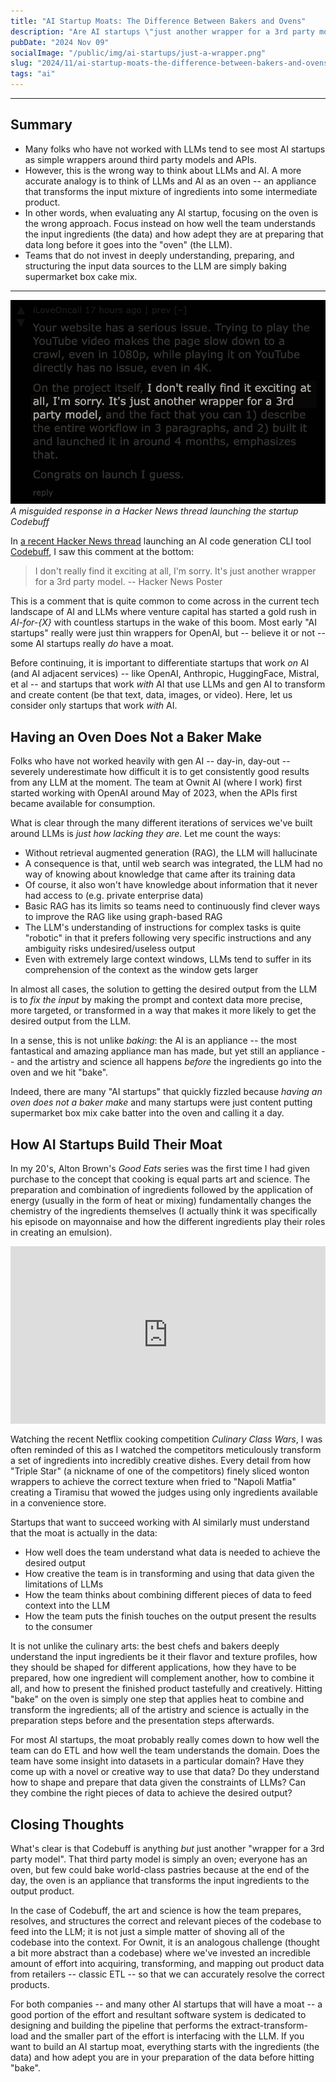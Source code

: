 ```yaml
---
title: "AI Startup Moats: The Difference Between Bakers and Ovens"
description: "Are AI startups \"just another wrapper for a 3rd party model\"? Does having an oven make you a baker?"
pubDate: "2024 Nov 09"
socialImage: "/public/img/ai-startups/just-a-wrapper.png"
slug: "2024/11/ai-startup-moats-the-difference-between-bakers-and-ovens"
tags: "ai"
---
```


----

## Summary

- Many folks who have not worked with LLMs tend to see most AI startups as simple wrappers around third party models and APIs.
- However, this is the wrong way to think about LLMs and AI.  A more accurate analogy is to think of LLMs and AI as an oven -- an appliance that transforms the input mixture of ingredients into some intermediate product.
- In other words, when evaluating any AI startup, focusing on the oven is the wrong approach.  Focus instead on how well the team understands the input ingredients (the data) and how adept they are at preparing that data long before it goes into the "oven" (the LLM).
- Teams that do not invest in deeply understanding, preparing, and structuring the input data sources to the LLM are simply baking supermarket box cake mix.

---

![Quote that says "I don't really find it exciting at all, I'm sorry.  It's just another wrapper for a 3rd party model"](/public/img/ai-startups/just-a-wrapper.png)
*A misguided response in a Hacker News thread launching the startup Codebuff*

In [a recent Hacker News thread](https://news.ycombinator.com/item?id=42078536) launching an AI code generation CLI tool [Codebuff](htt[s://codebuff.com]), I saw this comment at the bottom:

> I don't really find it exciting at all, I'm sorry.  It's just another wrapper for a 3rd party model.  -- Hacker News Poster

This is a comment that is quite common to come across in the current tech landscape of AI and LLMs where venture capital has started a gold rush in *AI-for-{X}* with countless startups in the wake of this boom.  Most early "AI startups" really were just thin wrappers for OpenAI, but -- believe it or not -- some AI startups really *do* have a moat.

Before continuing, it is important to differentiate startups that work *on* AI (and AI adjacent services) -- like OpenAI, Anthropic, HuggingFace, Mistral, et al -- and startups that work *with* AI that use LLMs and gen AI to transform and create content (be that text, data, images, or video).  Here, let us consider only startups that work *with* AI.

## Having an Oven Does Not a Baker Make

Folks who have not worked heavily with gen AI -- day-in, day-out -- severely underestimate how difficult it is to get consistently good results from any LLM at the moment.  The team at Ownit AI (where I work) first started working with OpenAI around May of 2023, when the APIs first became available for consumption.

What is clear through the many different iterations of services we've built around LLMs is *just how lacking they are*.  Let me count the ways:

- Without retrieval augmented generation (RAG), the LLM will hallucinate
- A consequence is that, until web search was integrated, the LLM had no way of knowing about knowledge that came after its training data
- Of course, it also won't have knowledge about information that it never had access to (e.g. private enterprise data)
- Basic RAG has its limits so teams need to continuously find clever ways to improve the RAG like using graph-based RAG
- The LLM's understanding of instructions for complex tasks is quite "robotic" in that it prefers following very specific instructions and any ambiguity risks undesired/useless output
- Even with extremely large context windows, LLMs tend to suffer in its comprehension of the context as the window gets larger

In almost all cases, the solution to getting the desired output from the LLM is to *fix the input* by making the prompt and context data more precise, more targeted, or transformed in a way that makes it more likely to get the desired output from the LLM.

In a sense, this is not unlike *baking*: the AI is an appliance -- the most fantastical and amazing appliance man has made, but yet still an appliance -- and the artistry and science all happens *before* the ingredients go into the oven and we hit "bake".

Indeed, there are many "AI startups" that quickly fizzled because *having an oven does not a baker make* and many startups were just content putting supermarket box mix cake batter into the oven and calling it a day.

## How AI Startups Build Their Moat

In my 20's, Alton Brown's *Good Eats* series was the first time I had given purchase to the concept that cooking is equal parts art and science.  The preparation and combination of ingredients followed by the application of energy (usually in the form of heat or mixing) fundamentally changes the chemistry of the ingredients themselves (I actually think it was specifically his episode on mayonnaise and how the different ingredients play their roles in creating an emulsion).

<iframe style="aspect-ratio: 16/9; width: 100%;" src="https://www.youtube.com/embed/L-rLiYl-b1E?si=xZFwdzDecLtj1UTF"" title="YouTube video player" frameborder="0" allow="accelerometer; autoplay; clipboard-write; encrypted-media; gyroscope; picture-in-picture; web-share" referrerpolicy="strict-origin-when-cross-origin" allowfullscreen></iframe>

Watching the recent Netflix cooking competition *Culinary Class Wars*, I was often reminded of this as I watched the competitors meticulously transform a set of ingredients into incredibly creative dishes.  Every detail from how "Triple Star" (a nickname of one of the competitors) finely sliced wonton wrappers to achieve the correct texture when fried to "Napoli Matfia" creating a Tiramisu that wowed the judges using only ingredients available in a convenience store.

Startups that want to succeed working with AI similarly must understand that the moat is actually in the data:

- How well does the team understand what data is needed to achieve the desired output
- How creative the team is in transforming and using that data given the limitations of LLMs
- How the team thinks about combining different pieces of data to feed context into the LLM
- How the team puts the finish touches on the output present the results to the consumer

It is not unlike the culinary arts: the best chefs and bakers deeply understand the input ingredients be it their flavor and texture profiles, how they should be shaped for different applications, how they have to be prepared, how one ingredient will complement another, how to combine it all, and how to present the finished product tastefully and creatively.  Hitting "bake" on the oven is simply one step that applies heat to combine and transform the ingredients; all of the artistry and science is actually in the preparation steps before and the presentation steps afterwards.

For most AI startups, the moat probably really comes down to how well the team can do ETL and how well the team understands the domain.  Does the team have some insight into datasets in a particular domain?  Have they come up with a novel or creative way to use that data?  Do they understand how to shape and prepare that data given the constraints of LLMs?  Can they combine the right pieces of data to achieve the desired output?

## Closing Thoughts

What's clear is that Codebuff is anything *but* just another "wrapper for a 3rd party model".  That third party model is simply an oven; everyone has an oven, but few could bake world-class pastries because at the end of the day, the oven is an appliance that transforms the input ingredients to the output product.

In the case of Codebuff, the art and science is how the team prepares, resolves, and structures the correct and relevant pieces of the codebase to feed into the LLM; it is not just a simple matter of shoving all of the codebase into the context.  For Ownit, it is an analogous challenge (thought a bit more abstract than a codebase) where we've invested an incredible amount of effort into acquiring, transforming, and mapping out product data from retailers -- classic ETL -- so that we can accurately resolve the correct products.

For both companies -- and many other AI startups that will have a moat -- a good portion of the effort and resultant software system is dedicated to designing and building the pipeline that performs the extract-transform-load and the smaller part of the effort is interfacing with the LLM.  If you want to build an AI startup moat, everything starts with the ingredients (the data) and how adept you are in your preparation of the data before hitting "bake".
